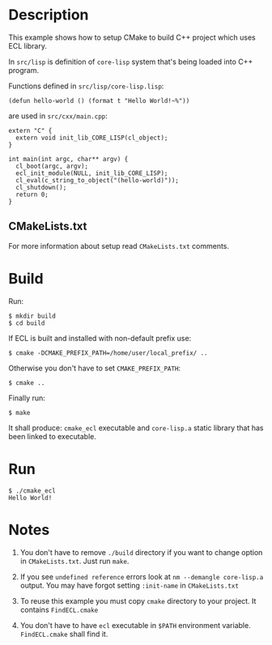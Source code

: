 # Description
This example shows how to setup CMake to build C++ project which uses ECL library.

In `src/lisp` is definition of `core-lisp` system that's being loaded into C++
program.

Functions defined in `src/lisp/core-lisp.lisp`:
```
(defun hello-world () (format t "Hello World!~%"))
```
are used in `src/cxx/main.cpp`:
```
extern "C" {
  extern void init_lib_CORE_LISP(cl_object);
}

int main(int argc, char** argv) {
  cl_boot(argc, argv);
  ecl_init_module(NULL, init_lib_CORE_LISP);
  cl_eval(c_string_to_object("(hello-world)"));
  cl_shutdown();
  return 0;
}
```

## CMakeLists.txt
For more information about setup read `CMakeLists.txt` comments.

# Build
Run:
```
$ mkdir build
$ cd build
```
If ECL is built and installed with non-default prefix use:

```
$ cmake -DCMAKE_PREFIX_PATH=/home/user/local_prefix/ ..
```

Otherwise you don't have to set `CMAKE_PREFIX_PATH`:
```
$ cmake ..
```

Finally run:
```
$ make
```

It shall produce: `cmake_ecl` executable and `core-lisp.a` static library that
has been linked to executable.


# Run
```
$ ./cmake_ecl
Hello World!
```

# Notes
  1. You don't have to remove `./build` directory if you want to change option
     in `CMakeLists.txt`. Just run `make`.

  2. If you see `undefined reference` errors look at `nm --demangle core-lisp.a`
     output. You may have forgot setting `:init-name` in `CMakeLists.txt`
     
  3. To reuse this example you must copy `cmake` directory to your project. It
     contains `FindECL.cmake`
     
  4. You don't have to have `ecl` executable in `$PATH` environment variable.
     `FindECL.cmake` shall find it.
